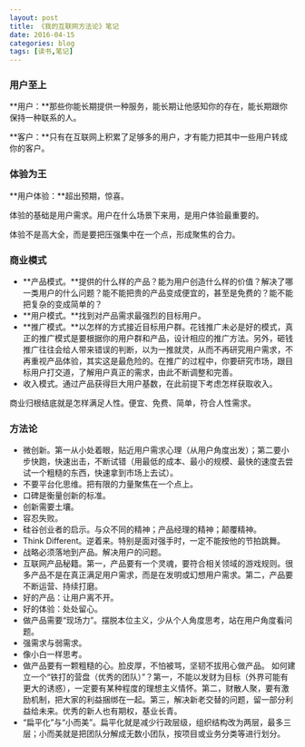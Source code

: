 ```yaml
---
layout: post
title: 《我的互联网方法论》笔记
date: 2016-04-15
categories: blog
tags: [读书,笔记]
---
```


### 用户至上

**用户：**那些你能长期提供一种服务，能长期让他感知你的存在，能长期跟你保持一种联系的人。

**客户：**只有在互联网上积累了足够多的用户，才有能力把其中一些用户转成你的客户。

### 体验为王

**用户体验：**超出预期，惊喜。

体验的基础是用户需求。用户在什么场景下来用，是用户体验最重要的。

体验不是高大全，而是要把压强集中在一个点，形成聚焦的合力。

### 商业模式

* **产品模式。**提供的什么样的产品？能为用户创造什么样的价值？解决了哪一类用户的什么问题？能不能把贵的产品变成便宜的，甚至是免费的？能不能把复杂的变成简单的？
* **用户模式。**找到对产品需求最强烈的目标用户。
* **推广模式。**以怎样的方式接近目标用户群。花钱推广未必是好的模式，真正的推广模式是要根据你的用户群和产品，设计相应的推广方法。另外，砸钱推广往往会给人带来错误的判断，以为一推就灵，从而不再研究用户需求，不再重视产品体验，其实这是最危险的。在推广的过程中，你要研究市场，跟目标用户打交道，了解用户真正的需求，由此不断调整和完善。
* 收入模式。通过产品获得巨大用户基数，在此前提下考虑怎样获取收入。

商业归根结底就是怎样满足人性。便宜、免费、简单，符合人性需求。

### 方法论

* 微创新。第一从小处着眼，贴近用户需求心理（从用户角度出发）；第二要小步快跑，快速出击，不断试错（用最低的成本、最小的规模、最快的速度去尝试一个粗糙的东西，快速拿到市场上去试）。
* 不要平台化思维。把有限的力量聚焦在一个点上。
* 口碑是衡量创新的标准。
* 创新需要土壤。
* 容忍失败。
* 硅谷创业者的启示。与众不同的精神；产品经理的精神；颠覆精神。
* Think Different。逆着来。特别是面对强手时，一定不能按他的节拍跳舞。
* 战略必须落地到产品。解决用户的问题。
* 互联网产品秘籍。第一，产品要有一个灵魂，要符合相关领域的游戏规则。很多产品不是在真正满足用户需求，而是在发明或幻想用户需求。第二，产品要不断运营、持续打磨。
* 好的产品：让用户离不开。
* 好的体验：处处留心。
* 做产品需要“现场力”。摆脱本位主义，少从个人角度思考，站在用户角度看问题。
* 强需求与弱需求。
* 像小白一样思考。
* 做产品要有一颗粗糙的心。脸皮厚，不怕被骂，坚韧不拔用心做产品。
如何建立一个“铁打的营盘（优秀的团队）”？第一，不能以发财为目标（外界可能有更大的诱惑），一定要有某种程度的理想主义情怀。第二，财散人聚，要有激励机制，把大家的利益捆绑在一起。第三，解决新老交替的问题，留一部分利益给未来。优秀的新人也有期权，基业长青。
* “扁平化”与“小而美”。扁平化就是减少行政层级，组织结构改为两层，最多三层；小而美就是把团队分解成无数小团队，按项目或业务分类等进行划分。